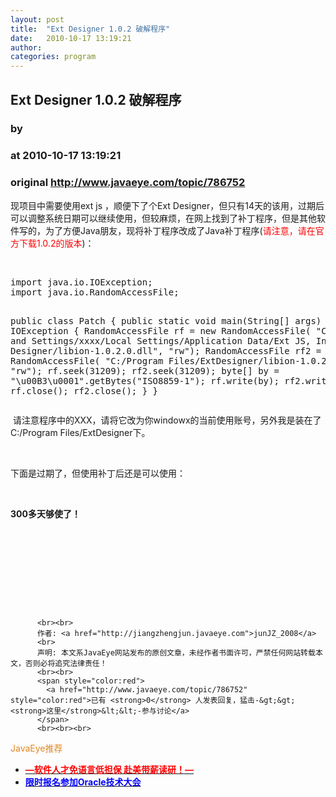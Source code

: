 ```yaml
---
layout: post
title:  "Ext Designer 1.0.2 破解程序"
date:   2010-10-17 13:19:21
author: 
categories: program
---
```


## Ext Designer 1.0.2 破解程序
### by 
### at 2010-10-17 13:19:21
### original <http://www.javaeye.com/topic/786752>

<p>现项目中需要使用ext js ，顺便下了个Ext Designer，但只有14天的该用，过期后可以调整系统日期可以继续使用，但较麻烦，在网上找到了补丁程序，但是其他软件写的，为了方便Java朋友，现将补丁程序改成了Java补丁程序(<span style="color:#ff0000">请注意，请在官方下载1.0.2的版本</span>)：</p>
<p> </p>
<pre name="code">import java.io.IOException;
import java.io.RandomAccessFile;

public class Patch {
	public static void main(String[] args) throws IOException {
		RandomAccessFile rf = new RandomAccessFile(
				"C:/Documents and Settings/xxxx/Local Settings/Application Data/Ext JS, Inc/Ext Designer/libion-1.0.2.0.dll",
				"rw");
		RandomAccessFile rf2 = new RandomAccessFile(
				"C:/Program Files/ExtDesigner/libion-1.0.2.0.dll", "rw");
		rf.seek(31209);
		rf2.seek(31209);
		byte[] by = "\u00B3\u0001".getBytes("ISO8859-1");
		rf.write(by);
		rf2.write(by);
		rf.close();
		rf2.close();
	}
}</pre>
<p> 请注意程序中的XXX，请将它改为你windowx的当前使用账号，另外我是装在了C:/Program Files/ExtDesigner下。</p>
<p> </p>
<p>下面是过期了，但使用补丁后还是可以使用：</p>
<p><br><img src="http://dl.javaeye.com/upload/attachment/332353/7602710b-1c34-368c-8242-fb45da9ea5fa.jpg" alt=""></p>
<p><strong>300多天够使了！</strong></p>
<p><br><img src="http://dl.javaeye.com/upload/attachment/332355/996aa6e3-ed04-3f61-8fcf-8c1da67d4c4b.jpg" alt=""><br> </p>
<p><br><img src="http://dl.javaeye.com/upload/attachment/332357/c4129891-1c49-36e6-8199-32bbe41e5747.jpg" alt=""><br> </p>
<p><br> </p>
          
          <br><br>
          作者: <a href="http://jiangzhengjun.javaeye.com">junJZ_2008</a> 
          <br>
          声明: 本文系JavaEye网站发布的原创文章，未经作者书面许可，严禁任何网站转载本文，否则必将追究法律责任！
          <br><br>
          <span style="color:red">
            <a href="http://www.javaeye.com/topic/786752" style="color:red">已有 <strong>0</strong> 人发表回复，猛击-&gt;&gt;<strong>这里</strong>&lt;&lt;-参与讨论</a>
          </span>
          <br><br><br>
<span style="color:#e28822">JavaEye推荐</span>
<br>
<ul><li><a href="http://www.iteye.com/clicks/433"><span style="color:red;font-weight:bold">—软件人才免语言低担保 赴美带薪读研！— </span></a></li><li><a href="http://www.iteye.com/clicks/439"><span style="color:blue;font-weight:bold">限时报名参加Oracle技术大会</span></a></li></ul>
<br><br><br>